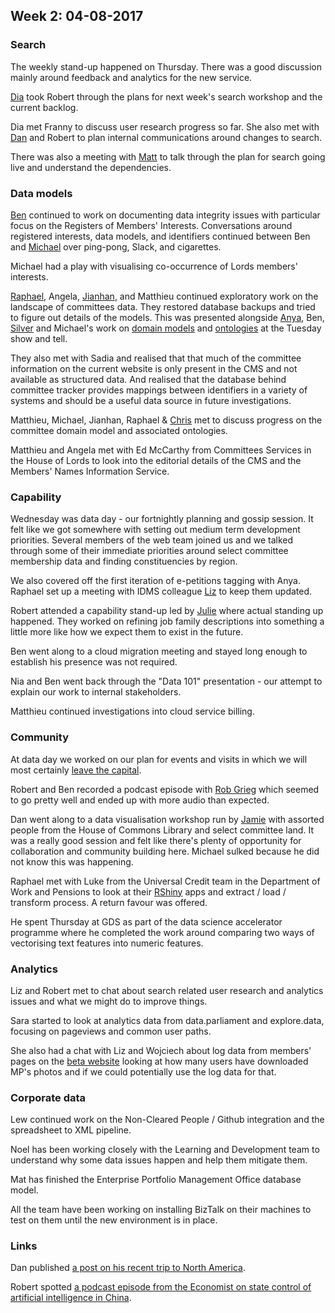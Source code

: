 ## Week 2: 04-08-2017


### Search

The weekly stand-up happened on Thursday. There was a good discussion mainly around feedback and analytics for the new service.

[Dia](https://twitter.com/DN78) took Robert through the plans for next week's search workshop and the current backlog.

Dia met Franny to discuss user research progress so far. She also met with [Dan](https://twitter.com/dasbarrett) and Robert to plan internal communications around changes to search.

There was also a meeting with [Matt](https://twitter.com/mattstutely) to talk through the plan for search going live and understand the dependencies.


### Data models

[Ben](https://twitter.com/benwoodhams) continued to work on documenting data integrity issues with particular focus on the Registers of Members' Interests. Conversations around registered interests, data models, and identifiers continued between Ben and [Michael](https://twitter.com/fantasticlife) over ping-pong, Slack, and cigarettes.

Michael had a play with visualising co-occurrence of Lords members' interests.

[Raphael](https://twitter.com/raphaelleung), Angela, [Jianhan](https://twitter.com/jianhanzhu), and Matthieu continued exploratory work on the landscape of committees data. They restored database backups and tried to figure out details of the models. This was presented alongside [Anya](https://twitter.com/bitten_), Ben, [Silver](https://twitter.com/silveroliver) and Michael's work on [domain models](https://github.com/ukparliament/domain-models) and [ontologies](https://ukparliament.github.io/ontologies/) at the Tuesday show and tell.

They also met with Sadia and realised that that much of the committee information on the current website is only present in the CMS and not available as structured data. And realised that the database behind committee tracker provides mappings between identifiers in a variety of systems and should be a useful data source in future investigations. 

Matthieu, Michael, Jianhan, Raphael & [Chris](https://twitter.com/chrisalcockdev) met to discuss progress on the committee domain model and associated ontologies.

Matthieu and Angela met with Ed McCarthy from Committees Services in the House of Lords to look into the editorial details of the CMS and the Members' Names Information Service.



### Capability

Wednesday was data day - our fortnightly planning and gossip session. It felt like we got somewhere with setting out medium term development priorities. Several members of the web team joined us and we talked through some of their immediate priorities around select committee membership data and finding constituencies by region.

We also covered off the first iteration of e-petitions tagging with Anya. Raphael set up a meeting with IDMS colleague [Liz](https://twitter.com/greensideknits) to keep them updated.

Robert attended a capability stand-up led by [Julie](https://twitter.com/julietouring) where actual standing up happened. They worked on refining job family descriptions into something a little more like how we expect them to exist in the future.

Ben went along to a cloud migration meeting and stayed long enough to establish his presence was not required.

Nia and Ben went back through the "Data 101" presentation - our attempt to explain our work to internal stakeholders.

Matthieu continued investigations into cloud service billing.



### Community

At data day we worked on our plan for events and visits in which we will most certainly [leave the capital](https://www.youtube.com/watch?v=GpMoRS_9bcM).

Robert and Ben recorded a podcast episode with [Rob Grieg](https://twitter.com/Rob_Greig) which seemed to go pretty well and ended up with more audio than expected.

Dan went along to a data visualisation workshop run by [Jamie](https://twitter.com/oddtype) with assorted people from the House of Commons Library and select committee land. It was a really good session and felt like there's plenty of opportunity for collaboration and community building here. Michael sulked because he did not know this was happening.

Raphael met with Luke from the Universal Credit team in the Department of Work and Pensions to look at their [RShiny](https://shiny.rstudio.com/) apps and extract / load / transform process. A return favour was offered.

He spent Thursday at GDS as part of the data science accelerator programme where he completed the work around comparing two ways of vectorising text features into numeric features. 

### Analytics

Liz and Robert met to chat about search related user research and analytics issues and what we might do to improve things.

Sara started to look at analytics data from data.parliament and explore.data, focusing on pageviews and common user paths.

She also had a chat with Liz and Wojciech about log data from members' pages on the [beta website](https://beta.parliament.uk) looking at how many users have downloaded MP's photos and if we could potentially use the log data for that.

### Corporate data

Lew continued work on the Non-Cleared People / Github integration and the spreadsheet to XML pipeline.

Noel has been working closely with the Learning and Development team to understand why some data issues happen and help them mitigate them.

Mat has finished the Enterprise Portfolio Management Office database model.

All the team have been working on installing BizTalk on their machines to test on them until the new environment is in place.

### Links

Dan published [a post on his recent trip to North America](https://pds.blog.parliament.uk/2017/08/04/dude-wheres-my-data-pds-north-america/).

Robert spotted [a podcast episode from the Economist on state control of artificial intelligence in China](https://overcast.fm/+GfebProCA).


